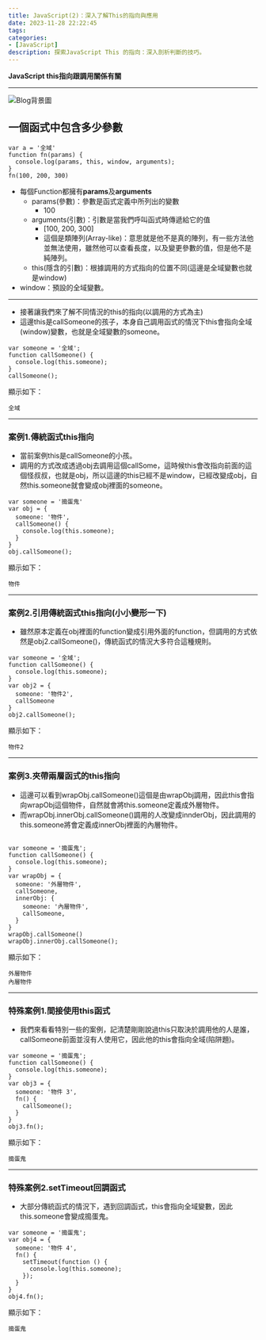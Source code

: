 ```yaml
---
title: JavaScript(2)：深入了解This的指向與應用
date: 2023-11-28 22:22:45
tags:
categories:
- [JavaScript]
description: 探索JavaScript This 的指向：深入剖析判斷的技巧。
---
```


<strong>JavaScript this指向跟調用關係有關</strong>

---

![Blog背景圖](https://res.cloudinary.com/dseg0uwc9/image/upload/v1708007055/%E9%83%A8%E8%90%BD%E6%A0%BC%E5%B0%88%E7%94%A8/JavaScript_f1qbxb.jpg)

## 一個函式中包含多少參數

```javascript=
var a = '全域'
function fn(params) {
  console.log(params, this, window, arguments);
}
fn(100, 200, 300)
```

- 每個Function都擁有**params**及**arguments**
  - params(參數)：參數是函式定義中所列出的變數
    - 100
  - arguments(引數)：引數是當我們呼叫函式時傳遞給它的值
    - [100, 200, 300]
    - 這個是類陣列(Array-like)：意思就是他不是真的陣列，有一些方法他並無法使用，雖然他可以查看長度，以及變更參數的值，但是他不是純陣列。
  - this(隱含的引數)：根據調用的方式指向的位置不同(這邊是全域變數也就是window)
- window：預設的全域變數。

---

- 接著讓我們來了解不同情況的this的指向(以調用的方式為主)
- 這邊this是callSomeone的孩子，本身自己調用函式的情況下this會指向全域(window)變數，也就是全域變數的someone。

```javascript=
var someone = '全域';
function callSomeone() {
  console.log(this.someone);
}
callSomeone();
```

顯示如下：

```javascript=
全域
```

---

### 案例1.傳統函式this指向

- 當前案例this是callSomeone的小孩。
- 調用的方式改成透過obj去調用這個callSome，這時候this會改指向前面的這個怪叔叔，也就是obj，所以這邊的this已經不是window，已經改變成obj，自然this.someone就會變成obj裡面的someone。

```javascript=
var someone = '搗蛋鬼'
var obj = {
  someone: '物件',
  callSomeone() {
    console.log(this.someone);
  }
}
obj.callSomeone();
```

顯示如下：

```javascript=
物件
```

---

### 案例2.引用傳統函式this指向(小小變形一下)

- 雖然原本定義在obj裡面的function變成引用外面的function，但調用的方式依然是obj2.callSomeone()，傳統函式的情況大多符合這種規則。

```javascript=
var someone = '全域';
function callSomeone() {
  console.log(this.someone);
}
var obj2 = {
  someone: '物件2',
  callSomeone
}
obj2.callSomeone();
```

顯示如下：

```javascript=
物件2
```

---

### 案例3.夾帶兩層函式的this指向

- 這邊可以看到wrapObj.callSomeone()這個是由wrapObj調用，因此this會指向wrapObj這個物件，自然就會將this.someone定義成外層物件。
- 而wrapObj.innerObj.callSomeone()調用的人改變成innderObj，因此調用的this.someone將會定義成innerObj裡面的內層物件。

```javascript=

var someone = '搗蛋鬼';
function callSomeone() {
  console.log(this.someone);
}
var wrapObj = {
  someone: '外層物件',
  callSomeone,
  innerObj: {
    someone: '內層物件',
    callSomeone,
  }
}
wrapObj.callSomeone()
wrapObj.innerObj.callSomeone();
```

顯示如下：

```javascript=
外層物件
內層物件
```

---

### 特殊案例1.間接使用this函式

- 我們來看看特別一些的案例，記清楚剛剛說過this只取決於調用他的人是誰，callSomeone前面並沒有人使用它，因此他的this會指向全域(陷阱題)。

```javascript=
var someone = '搗蛋鬼';
function callSomeone() {
  console.log(this.someone);
}
var obj3 = {
  someone: '物件 3',
  fn() {
    callSomeone();
  }
}
obj3.fn();
```

顯示如下：

```javascript=
搗蛋鬼
```

---

### 特殊案例2.setTimeout回調函式

- 大部分傳統函式的情況下，遇到回調函式，this會指向全域變數，因此this.someone會變成搗蛋鬼。

```javascript=
var someone = '搗蛋鬼';
var obj4 = {
  someone: '物件 4',
  fn() {
    setTimeout(function () {
      console.log(this.someone);
    });
  }
}
obj4.fn();
```

顯示如下：

```javascript=
搗蛋鬼
```

